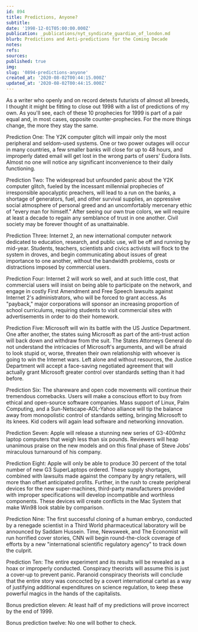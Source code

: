```yaml
---
id: 894
title: Predictions, Anyone?
subtitle: 
date: '1998-12-01T05:00:00.000Z'
publication: _publications/nyt_syndicate_guardian_of_london.md
blurb: Predictions and Anti-predictions for the Coming Decade
notes: 
refs: 
sources: 
published: true
img: 
slug: '0894-predictions-anyone'
created_at: '2020-08-02T00:44:15.000Z'
updated_at: '2020-08-02T00:44:15.000Z'
---
```

As a writer who openly and on record detests futurists of almost all breeds, I thought it might be fitting to close out 1998 with a list of predictions of my own. As you'll see, each of these 10 prophecies for 1999 is part of a pair equal and, in most cases, opposite counter-prophecies. For the more things change, the more they stay the same.

Prediction One: The Y2K computer glitch will impair only the most peripheral and seldom-used systems. One or two power outages will occur in many countries, a few smaller banks will close for up to 48 hours, and improperly dated email will get lost in the wrong parts of users' Eudora lists. Almost no one will notice any significant inconvenience to their daily functioning.

Prediction Two: The widespread but unfounded panic about the Y2K computer glitch, fueled by the incessant millennial prophecies of irresponsible apocalyptic preachers, will lead to a run on the banks, a shortage of generators, fuel, and other survival supplies, an oppressive social atmosphere of personal greed and an uncomfortably mercenary ethic of "every man for himself." After seeing our own true colors, we will require at least a decade to regain any semblance of trust in one another. Civil society may be forever thought of as unattainable.

Prediction Three: Internet 2, an new international computer network dedicated to education, research, and public use, will be off and running by mid-year. Students, teachers, scientists and civics activists will flock to the system in droves, and begin communicating about issues of great importance to one another, without the bandwidth problems, costs or distractions imposed by commercial users.

Prediction Four: Internet 2 will work so well, and at such little cost, that commercial users will insist on being able to participate on the network, and engage in costly First Amendment and Free Speech lawsuits against Internet 2's administrators, who will be forced to grant access. As "payback," major corporations will sponsor an increasing proportion of school curriculums, requiring students to visit commercial sites with advertisements in order to do their homework.

Prediction Five: Microsoft will win its battle with the US Justice Department. One after another, the states suing Microsoft as part of the anti-trust action will back down and withdraw from the suit. The States Attorneys General do not understand the intricacies of Microsoft's arguments, and will be afraid to look stupid or, worse, threaten their own relationship with whoever is going to win the Internet wars. Left alone and without resources, the Justice Department will accept a face-saving negotiated agreement that will actually grant Microsoft greater control over standards setting than it had before.

Prediction Six: The shareware and open code movements will continue their tremendous comebacks. Users will make a conscious effort to buy from ethical and open-source software companies. Mass support of Linux, Palm Computing, and a Sun-Netscape-AOL-Yahoo alliance will tip the balance away from monopolistic control of standards setting, bringing Microsoft to its knees. Kid coders will again lead software and networking innovation.

Prediction Seven: Apple will release a stunning new series of G3-400mhz laptop computers that weigh less than six pounds. Reviewers will heap unanimous praise on the new models and on this final phase of Steve Jobs' miraculous turnaround of his company.

Prediction Eight: Apple will only be able to produce 30 percent of the total number of new G3 SuperLaptops ordered. These supply shortages, combined with lawsuits made against the company by angry retailers, will more than offset anticipated profits. Further, in the rush to create peripheral devices for the new super-machines, third-party manufacturers provided with improper specifications will develop incompatible and worthless components. These devices will create conflicts in the Mac System that make Win98 look stable by comparison.

Prediction Nine: The first successful cloning of a human embryo, conducted by a renegade scientist in a Third World pharmaceutical laboratory will be announced by Saddam Hussein. Time, Newsweek, and The Economist will run horrified cover stories, CNN will begin round-the-clock coverage of efforts by a new "international scientific regulatory agency" to track down the culprit.

Prediction Ten: The entire experiment and its results will be revealed as a hoax or improperly conducted. Conspiracy theorists will assume this is just a cover-up to prevent panic. Paranoid conspiracy theorists will conclude that the entire story was concocted by a covert international cartel as a way of justifying additional expenditures on science regulation, to keep these powerful magics in the hands of the capitalists.

Bonus prediction eleven: At least half of my predictions will prove incorrect by the end of 1999.

Bonus prediction twelve: No one will bother to check.
